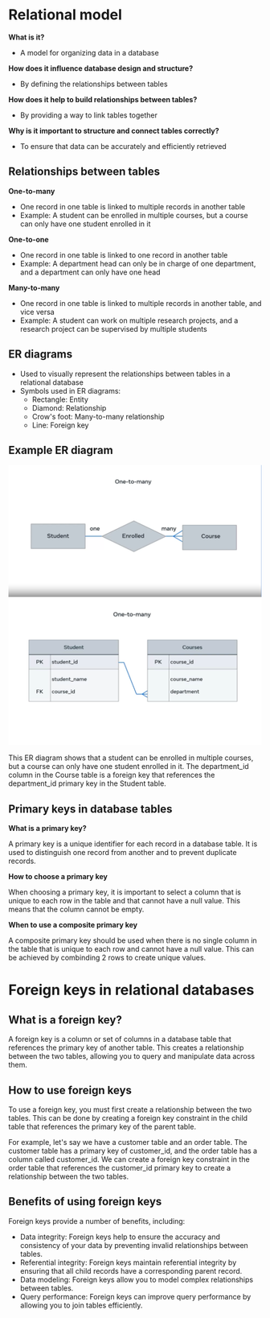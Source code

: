 # Relational model

**What is it?**

- A model for organizing data in a database

**How does it influence database design and structure?**

- By defining the relationships between tables

**How does it help to build relationships between tables?**

- By providing a way to link tables together

**Why is it important to structure and connect tables correctly?**

- To ensure that data can be accurately and efficiently retrieved

## Relationships between tables

**One-to-many**

- One record in one table is linked to multiple records in another table
- Example: A student can be enrolled in multiple courses, but a course can only have one student enrolled in it

**One-to-one**

- One record in one table is linked to one record in another table
- Example: A department head can only be in charge of one department, and a department can only have one head

**Many-to-many**

- One record in one table is linked to multiple records in another table, and vice versa
- Example: A student can work on multiple research projects, and a research project can be supervised by multiple students

## ER diagrams

- Used to visually represent the relationships between tables in a relational database
- Symbols used in ER diagrams:
  - Rectangle: Entity
  - Diamond: Relationship
  - Crow's foot: Many-to-many relationship
  - Line: Foreign key

## Example ER diagram

![er-diagram](images/img2.png)
![er-diagram2](images/img3.png)

This ER diagram shows that a student can be enrolled in multiple courses, but a course can only have one student enrolled in it. The department_id column in the Course table is a foreign key that references the department_id primary key in the Student table.

## Primary keys in database tables

**What is a primary key?**

A primary key is a unique identifier for each record in a database table. It is used to distinguish one record from another and to prevent duplicate records.

**How to choose a primary key**

When choosing a primary key, it is important to select a column that is unique to each row in the table and that cannot have a null value. This means that the column cannot be empty.

**When to use a composite primary key**

A composite primary key should be used when there is no single column in the table that is unique to each row and cannot have a null value. This can be achieved by combinding 2 rows to create unique values.

# Foreign keys in relational databases

## What is a foreign key?

A foreign key is a column or set of columns in a database table that references the primary key of another table. This creates a relationship between the two tables, allowing you to query and manipulate data across them.

## How to use foreign keys

To use a foreign key, you must first create a relationship between the two tables. This can be done by creating a foreign key constraint in the child table that references the primary key of the parent table.

For example, let's say we have a customer table and an order table. The customer table has a primary key of customer_id, and the order table has a column called customer_id. We can create a foreign key constraint in the order table that references the customer_id primary key to create a relationship between the two tables.

## Benefits of using foreign keys

Foreign keys provide a number of benefits, including:

- Data integrity: Foreign keys help to ensure the accuracy and consistency of your data by preventing invalid relationships between tables.
- Referential integrity: Foreign keys maintain referential integrity by ensuring that all child records have a corresponding parent record.
- Data modeling: Foreign keys allow you to model complex relationships between tables.
- Query performance: Foreign keys can improve query performance by allowing you to join tables efficiently.
